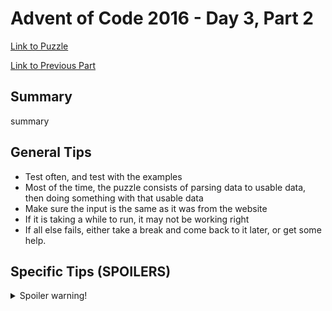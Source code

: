 # Advent of Code 2016 - Day 3, Part 2

[Link to Puzzle](https://adventofcode.com/2016/day/3#part2)

[Link to Previous Part](https://github.com/CodingAP/unofficial-aoc-syllabus/blob/main/years/2016/day3/part1.md)

## Summary
summary

## General Tips
- Test often, and test with the examples
- Most of the time, the puzzle consists of parsing data to usable data, then doing something with that usable data
- Make sure the input is the same as it was from the website
- If it is taking a while to run, it may not be working right
- If all else fails, either take a break and come back to it later, or get some help.

## Specific Tips (SPOILERS)
<details> <summary>Spoiler warning!</summary>

specific tips

</details>